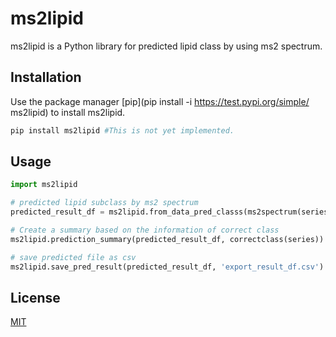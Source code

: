# ms2lipid

ms2lipid is a Python library for predicted lipid class by using ms2 spectrum.

## Installation

Use the package manager [pip](pip install -i https://test.pypi.org/simple/ ms2lipid) to install ms2lipid.

```bash
pip install ms2lipid #This is not yet implemented.
```

## Usage

```python
import ms2lipid

# predicted lipid subclass by ms2 spectrum
predicted_result_df = ms2lipid.from_data_pred_classs(ms2spectrum(series), precursorion(series), ionmode)

# Create a summary based on the information of correct class
ms2lipid.prediction_summary(predicted_result_df, correctclass(series))

# save predicted file as csv
ms2lipid.save_pred_result(predicted_result_df, 'export_result_df.csv')
```

## License

[MIT](https://choosealicense.com/licenses/mit/)

